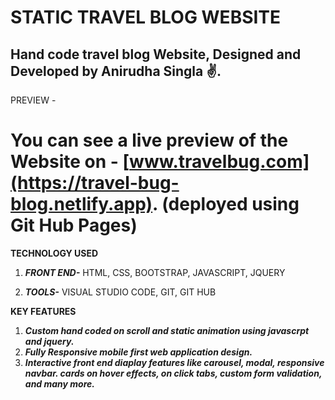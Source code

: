 # STATIC TRAVEL BLOG WEBSITE
 ## Hand code travel blog Website, Designed and Developed by Anirudha Singla ✌.
 
 PREVIEW -
 # You can see a live preview of the Website on - [www.travelbug.com](https://travel-bug-blog.netlify.app). (deployed using Git Hub Pages)
 
 **TECHNOLOGY USED**
 1. ***FRONT END-*** 
    HTML,
    CSS,
    BOOTSTRAP,
    JAVASCRIPT,
    JQUERY
    
2. ***TOOLS-***
   VISUAL STUDIO CODE,
   GIT,
   GIT HUB


 **KEY FEATURES**
 
 1. ***Custom hand coded on scroll and static animation using javascrpt and jquery.***
 2. ***Fully Responsive mobile first web application design.*** 
 3. ***Interactive front end diaplay features like carousel, modal, responsive navbar. cards on hover effects, on click tabs, custom form validation, and many more.***

